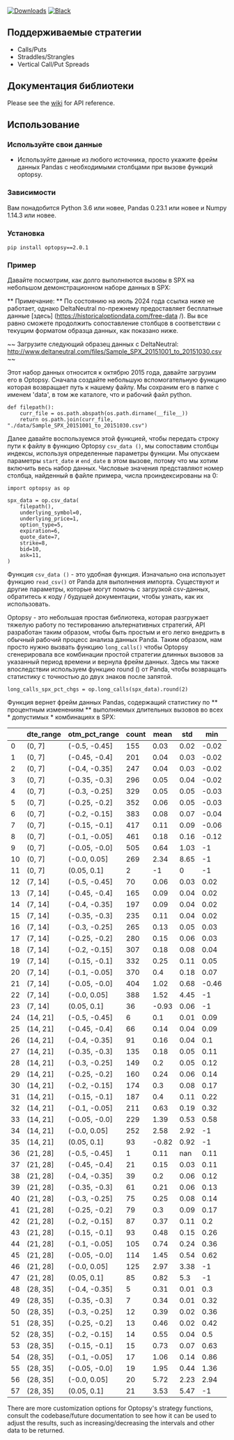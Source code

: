 [![Downloads](https://pepy.tech/badge/optopsy)](https://pepy.tech/project/optopsy)
[![Black](https://img.shields.io/badge/code%20style-black-000000.svg)](https://github.com/ambv/black)

## Поддерживаемые стратегии
* Calls/Puts
* Straddles/Strangles
* Vertical Call/Put Spreads

## Документация библиотеки
Please see the [wiki](https://github.com/michaelchu/optopsy/wiki) for API reference.

## Использование

### Используйте свои данные
* Используйте данные из любого источника, просто укажите фрейм данных Pandas с необходимыми столбцами при вызове функций optopsy.

### Зависимости
Вам понадобится Python 3.6 или новее, Pandas 0.23.1 или новее и Numpy 1.14.3 или новее.

### Установка
```
pip install optopsy==2.0.1
```

### Пример

Давайте посмотрим, как долго выполняются вызовы в SPX на небольшом демонстрационном наборе данных в SPX:

** Примечание: ** По состоянию на июль 2024 года ссылка ниже не работает, однако DeltaNeutral по-прежнему предоставляет бесплатные данные [здесь] (https://historicaloptiondata.com/free-data /).
Вы все равно сможете продолжить сопоставление столбцов в соответствии с текущим форматом образца данных, как показано ниже.

~~ Загрузите следующий образец данных с DeltaNeutral: http://www.deltaneutral.com/files/Sample_SPX_20151001_to_20151030.csv ~~

Этот набор данных относится к октябрю 2015 года, давайте загрузим его в Optopsy. Сначала создайте небольшую вспомогательную функцию 
которая возвращает путь к нашему файлу. Мы сохраним его в папке с именем 'data', в том же каталоге, что и рабочий файл python.
```
def filepath():
    curr_file = os.path.abspath(os.path.dirname(__file__))
    return os.path.join(curr_file, "./data/Sample_SPX_20151001_to_20151030.csv")
```

Далее давайте воспользуемся этой функцией, чтобы передать строку пути к файлу в функцию Optopsy `csv_data ()`, мы сопоставим столбцы 
индексы, используя определенные параметры функции. Мы опускаем параметры `start_date` и `end_date` в этом вызове, потому что 
мы хотим включить весь набор данных. Числовые значения представляют номер столбца, найденный в файле примера, 
числа проиндексированы на 0:
```
import optopsy as op

spx_data = op.csv_data(
    filepath(),
    underlying_symbol=0,
    underlying_price=1,
    option_type=5,
    expiration=6,
    quote_date=7,
    strike=8,
    bid=10,
    ask=11,
)
```  
Функция `csv_data ()` - это удобная функция. Изначально она использует функцию `read_csv()` от Panda для выполнения импорта.
Существуют и другие параметры, которые могут помочь с загрузкой csv-данных, обратитесь к коду / будущей документации, чтобы узнать, как их использовать.

Optopsy - это небольшая простая библиотека, которая разгружает тяжелую работу по тестированию альтернативных стратегий, API разработан таким образом, чтобы быть простым 
и его легко внедрить в обычный рабочий процесс анализа данных Panda. Таким образом, нам просто нужно вызвать функцию `long_calls()` 
чтобы Optopsy сгенерировала все комбинации простой стратегии длинных вызовов за указанный период времени и вернула фрейм данных. Здесь мы 
также впоследствии используем функцию round () от Panda, чтобы возвращать статистику с точностью до двух знаков после запятой.

```
long_calls_spx_pct_chgs = op.long_calls(spx_data).round(2)
```
Функция вернет фрейм данных Pandas, содержащий статистику по ** процентным изменениям ** выполняемых длительных вызовов во всех * допустимых * комбинациях в SPX:

|    | dte_range   | otm_pct_range   |   count |   mean |   std |   min |   25% |   50% |   75% |   max |
|----|-------------|-----------------|---------|--------|-------|-------|-------|-------|-------|-------|
|  0 | (0, 7]      | (-0.5, -0.45]   |     155 |   0.03 |  0.02 | -0.02 |  0.01 |  0.02 |  0.04 |  0.11 |
|  1 | (0, 7]      | (-0.45, -0.4]   |     201 |   0.04 |  0.03 | -0.02 |  0.01 |  0.03 |  0.06 |  0.12 |
|  2 | (0, 7]      | (-0.4, -0.35]   |     247 |   0.04 |  0.03 | -0.02 |  0.02 |  0.04 |  0.07 |  0.13 |
|  3 | (0, 7]      | (-0.35, -0.3]   |     296 |   0.05 |  0.04 | -0.02 |  0.02 |  0.04 |  0.08 |  0.15 |
|  4 | (0, 7]      | (-0.3, -0.25]   |     329 |   0.05 |  0.05 | -0.03 |  0.02 |  0.05 |  0.09 |  0.17 |
|  5 | (0, 7]      | (-0.25, -0.2]   |     352 |   0.06 |  0.05 | -0.03 |  0.02 |  0.05 |   0.1 |   0.2 |
|  6 | (0, 7]      | (-0.2, -0.15]   |     383 |   0.08 |  0.07 | -0.04 |  0.03 |  0.07 |  0.13 |  0.26 |
|  7 | (0, 7]      | (-0.15, -0.1]   |     417 |   0.11 |  0.09 | -0.06 |  0.04 |  0.09 |  0.17 |  0.37 |
|  8 | (0, 7]      | (-0.1, -0.05]   |     461 |   0.18 |  0.16 | -0.12 |  0.07 |  0.15 |  0.28 |  0.69 |
|  9 | (0, 7]      | (-0.05, -0.0]   |     505 |   0.64 |  1.03 |    -1 |  0.14 |  0.37 |  0.87 |  7.62 |
| 10 | (0, 7]      | (-0.0, 0.05]    |     269 |   2.34 |  8.65 |    -1 |    -1 | -0.89 |  1.16 |    68 |
| 11 | (0, 7]      | (0.05, 0.1]     |       2 |     -1 |     0 |    -1 |    -1 |    -1 |    -1 |    -1 |
| 12 | (7, 14]     | (-0.5, -0.45]   |      70 |   0.06 |  0.03 |  0.02 |  0.03 |  0.07 |  0.08 |  0.12 |
| 13 | (7, 14]     | (-0.45, -0.4]   |     165 |   0.09 |  0.04 |  0.02 |  0.06 |  0.08 |   0.1 |  0.17 |
| 14 | (7, 14]     | (-0.4, -0.35]   |     197 |   0.09 |  0.04 |  0.02 |  0.07 |  0.09 |  0.12 |  0.19 |
| 15 | (7, 14]     | (-0.35, -0.3]   |     235 |   0.11 |  0.04 |  0.02 |  0.09 |   0.1 |  0.13 |  0.21 |
| 16 | (7, 14]     | (-0.3, -0.25]   |     265 |   0.13 |  0.05 |  0.03 |   0.1 |  0.12 |  0.15 |  0.25 |
| 17 | (7, 14]     | (-0.25, -0.2]   |     280 |   0.15 |  0.06 |  0.03 |  0.11 |  0.14 |  0.18 |   0.3 |
| 18 | (7, 14]     | (-0.2, -0.15]   |     307 |   0.18 |  0.08 |  0.04 |  0.14 |  0.18 |  0.23 |  0.38 |
| 19 | (7, 14]     | (-0.15, -0.1]   |     332 |   0.25 |  0.11 |  0.05 |  0.18 |  0.24 |  0.31 |  0.54 |
| 20 | (7, 14]     | (-0.1, -0.05]   |     370 |    0.4 |  0.18 |  0.07 |  0.29 |  0.39 |  0.52 |  0.97 |
| 21 | (7, 14]     | (-0.05, -0.0]   |     404 |   1.02 |  0.68 | -0.46 |  0.58 |  0.86 |  1.32 |   4.4 |
| 22 | (7, 14]     | (-0.0, 0.05]    |     388 |   1.52 |  4.45 |    -1 | -0.99 | -0.73 |  2.65 |    32 |
| 23 | (7, 14]     | (0.05, 0.1]     |      36 |  -0.93 |  0.06 |    -1 |    -1 | -0.94 | -0.87 | -0.83 |
| 24 | (14, 21]    | (-0.5, -0.45]   |       6 |    0.1 |  0.01 |  0.09 |  0.09 |   0.1 |   0.1 |   0.1 |
| 25 | (14, 21]    | (-0.45, -0.4]   |      66 |   0.14 |  0.04 |  0.09 |  0.11 |  0.14 |  0.17 |  0.23 |
| 26 | (14, 21]    | (-0.4, -0.35]   |      91 |   0.16 |  0.04 |   0.1 |  0.12 |  0.16 |   0.2 |  0.25 |
| 27 | (14, 21]    | (-0.35, -0.3]   |     135 |   0.18 |  0.05 |  0.11 |  0.13 |  0.17 |  0.21 |  0.28 |
| 28 | (14, 21]    | (-0.3, -0.25]   |     149 |    0.2 |  0.05 |  0.12 |  0.15 |   0.2 |  0.25 |  0.33 |
| 29 | (14, 21]    | (-0.25, -0.2]   |     160 |   0.24 |  0.06 |  0.14 |  0.18 |  0.23 |  0.29 |   0.4 |
| 30 | (14, 21]    | (-0.2, -0.15]   |     174 |    0.3 |  0.08 |  0.17 |  0.23 |  0.29 |  0.35 |  0.51 |
| 31 | (14, 21]    | (-0.15, -0.1]   |     187 |    0.4 |  0.11 |  0.22 |   0.3 |  0.38 |  0.48 |   0.7 |
| 32 | (14, 21]    | (-0.1, -0.05]   |     211 |   0.63 |  0.19 |  0.32 |  0.47 |   0.6 |  0.75 |  1.16 |
| 33 | (14, 21]    | (-0.05, -0.0]   |     229 |   1.39 |  0.53 |  0.58 |     1 |   1.3 |  1.73 |   3.1 |
| 34 | (14, 21]    | (-0.0, 0.05]    |     252 |   2.58 |  2.92 |    -1 |    -1 |  2.72 |  4.56 |  10.1 |
| 35 | (14, 21]    | (0.05, 0.1]     |      93 |  -0.82 |  0.92 |    -1 |    -1 |    -1 |    -1 |  6.39 |
| 36 | (21, 28]    | (-0.5, -0.45]   |       1 |   0.11 |   nan |  0.11 |  0.11 |  0.11 |  0.11 |  0.11 |
| 37 | (21, 28]    | (-0.45, -0.4]   |      21 |   0.15 |  0.03 |  0.11 |  0.12 |  0.15 |  0.17 |  0.23 |
| 38 | (21, 28]    | (-0.4, -0.35]   |      39 |    0.2 |  0.06 |  0.12 |  0.16 |  0.18 |  0.24 |  0.32 |
| 39 | (21, 28]    | (-0.35, -0.3]   |      61 |   0.21 |  0.06 |  0.13 |  0.17 |   0.2 |  0.26 |  0.35 |
| 40 | (21, 28]    | (-0.3, -0.25]   |      75 |   0.25 |  0.08 |  0.14 |   0.2 |  0.24 |  0.31 |  0.41 |
| 41 | (21, 28]    | (-0.25, -0.2]   |      79 |    0.3 |  0.09 |  0.17 |  0.23 |  0.27 |  0.37 |  0.49 |
| 42 | (21, 28]    | (-0.2, -0.15]   |      87 |   0.37 |  0.11 |   0.2 |  0.29 |  0.34 |  0.45 |  0.62 |
| 43 | (21, 28]    | (-0.15, -0.1]   |      93 |   0.48 |  0.15 |  0.26 |  0.37 |  0.46 |  0.58 |  0.85 |
| 44 | (21, 28]    | (-0.1, -0.05]   |     105 |   0.74 |  0.24 |  0.36 |  0.56 |  0.71 |  0.89 |  1.39 |
| 45 | (21, 28]    | (-0.05, -0.0]   |     114 |   1.45 |  0.54 |  0.62 |  1.05 |  1.34 |  1.73 |  3.28 |
| 46 | (21, 28]    | (-0.0, 0.05]    |     125 |   2.97 |  3.38 |    -1 |  1.29 |  2.58 |  4.21 | 17.15 |
| 47 | (21, 28]    | (0.05, 0.1]     |      85 |   0.82 |   5.3 |    -1 |    -1 |    -1 |    -1 |  19.5 |
| 48 | (28, 35]    | (-0.4, -0.35]   |       5 |   0.31 |  0.01 |   0.3 |   0.3 |  0.31 |  0.32 |  0.32 |
| 49 | (28, 35]    | (-0.35, -0.3]   |       7 |   0.34 |  0.01 |  0.32 |  0.33 |  0.35 |  0.35 |  0.36 |
| 50 | (28, 35]    | (-0.3, -0.25]   |      12 |   0.39 |  0.02 |  0.36 |  0.37 |  0.39 |   0.4 |  0.42 |
| 51 | (28, 35]    | (-0.25, -0.2]   |      13 |   0.46 |  0.02 |  0.42 |  0.44 |  0.45 |  0.47 |  0.49 |
| 52 | (28, 35]    | (-0.2, -0.15]   |      14 |   0.55 |  0.04 |   0.5 |  0.53 |  0.55 |  0.58 |  0.62 |
| 53 | (28, 35]    | (-0.15, -0.1]   |      15 |   0.73 |  0.07 |  0.63 |  0.67 |  0.72 |  0.77 |  0.84 |
| 54 | (28, 35]    | (-0.1, -0.05]   |      17 |   1.06 |  0.14 |  0.86 |  0.94 |  1.05 |  1.17 |  1.32 |
| 55 | (28, 35]    | (-0.05, -0.0]   |      19 |   1.95 |  0.44 |  1.36 |  1.58 |  1.87 |  2.26 |  2.79 |
| 56 | (28, 35]    | (-0.0, 0.05]    |      20 |   5.72 |  2.23 |  2.94 |  3.85 |  5.23 |  7.33 |  9.97 |
| 57 | (28, 35]    | (0.05, 0.1]     |      21 |   3.53 |  5.47 |    -1 |    -1 |    -1 | 10.38 | 11.32 |

There are more customization options for Optopsy's strategy functions, consult the codebase/future documentation to see how it can be used to adjust the results, such as increasing/decreasing
the intervals and other data to be returned.

